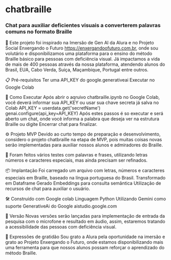 # chatbraille

### Chat para auxiliar deficientes visuais a converterem palavras comuns no formato Braille

🚀 Este projeto foi inspirado na Imersão de Gen AI da Alura e no Projeto Social Enxergando o Futuro https://enxergandoofuturo.com.br, onde sou volutário e disponibilizamos uma plataforma para o ensino do método Braille básico para pessoas com deficiência visual. Já impactamos a vida de mais de 400 pessoas através da nossa plataforma, atendendo alunos do Brasil, EUA, Cabo Verda, Suiça, Maçambique, Portugal entre outros.

📋 Pré-requisitos
Ter uma API_KEY do google.generativeai
Executar no Google Colab

🔧 Como Executar
Após abrir o aqruivo chatbraille.ipynb no Google Colab, você deverá informar sua API_KEY ou usar sua chave secreta já salva no Colab
API_KEY = userdata.get('secretName')
genai.configure(api_key=API_KEY)
Após estes passos é so executar e será aberto um chat, onde você informa a palabra que deseja ver na estrutura Braille ou digite Encerrar chat para finalizar.

⚙️ Projeto MVP
Devido ao curto tempo de preparação e desenvolvimento, considero o projeto chatbraille na etapa de MVP, pois muitas coisas novas serão implementadas para auxiliar nossos alunos e admiradores do Braille.

🔩 Foram feitos vários testes com palavras e frases, utilizando letras números e caracteres especiais, mas ainda precisam ser refinados.

📦 Implantação
Foi carregado um arquivo com letras, números e caracteres especiais em Braille, baseado na língua portuguesa do Brasil.
Transformado em Dataframe
Gerado Embeddings para consulta semântica
Utilização de recursos de chat para auxiliar o usuário.

🛠️ Construído com
Google colab
Linguagem Python
Utilizando Gemini como suporte
GenerativeAi do Google
aistudio.google.com

📌 Versão
Novas versões serão lançadas para implementação de entrada da pesquisa com o microfone e resultado em áudio, assim, estaremos tratando a acessibilidade das pessoas com deficiência visual.

🎁 Expressões de gratidão
Sou grato a Alura pela oportunidade na imersão e grato ao Projeto Enxergando o Futuro, onde estamos disponibilizando mais uma ferramenta para que nossos alunos possam reforçar o aprendizado do método Braille.
